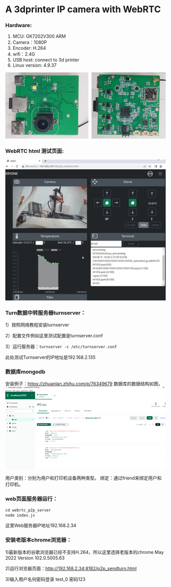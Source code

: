 # A 3dprinter IP camera with WebRTC

### Hardware:
1. MCU: GK7202V300 ARM
2. Camera：1080P
3. Encoder: H.264
4. wifi：2.4G 
5. USB host: connect to 3d printer
6. Linux version: 4.9.37

<img src="https://github.com/Eryoneoffical/3dprinter_IP_camera/blob/main/images/144619.jpg" width="600" /> 



### WebRTC html 测试页面:
<img src="https://github.com/Eryoneoffical/3dprinter_IP_camera/blob/main/images/109114434.jpg" width="600" /> 

### Turn数据中转服务器turnserver：
1）按照网络教程安装turnserver

2）配置文件例如这里测试配置是turnserver.conf 

3）运行服务器：``` turnserver -c /etc/turnserver.conf ```

此处测试Turnserver的IP地址是192.168.2.135
 
### 数据库mongodb
安装例子：https://zhuanlan.zhihu.com/p/76349679
数据库的数据结构如图，
<img src="https://github.com/Eryoneoffical/3dprinter_IP_camera/blob/main/images/db1.png" width="600" /> 

用户类别：分别为用户和打印机设备两种类型。
绑定：通过friend来绑定用户和打印机。

### web页面服务器运行：
```
cd webrtc_p2p_server
node index.js
```
这里Web服务器IP地址192.168.2.34


### 安装老版本chrome浏览器：
1)最新版本的谷歌浏览器已经不支持H.264，所以这里选择老版本的chrome May 2022  Version 102.0.5005.63

2)运行浏览器页面：http://192.168.2.34:8182/p2p_sendturn.html

3)输入用户名何密码登录 test_0 密码123






